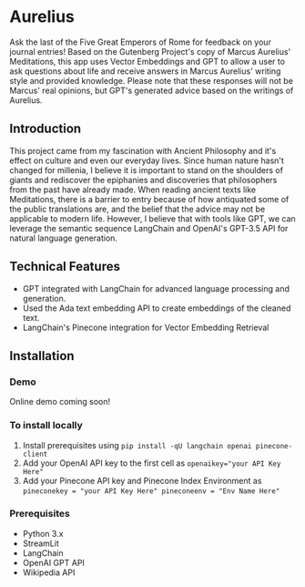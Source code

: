 # Aurelius
Ask the last of the Five Great Emperors of Rome for feedback on your journal entries! Based on the Gutenberg Project's copy of Marcus Aurelius' Meditations, this app uses Vector Embeddings and GPT to allow a user to ask questions about life and receive answers in Marcus Aurelius' writing style and provided knowledge. Please note that these responses will not be Marcus' real opinions, but GPT's generated advice based on the writings of Aurelius.

## Introduction
This project came from my fascination with Ancient Philosophy and it's effect on culture and even our everyday lives. Since human nature hasn't changed for millenia, I believe it is important to stand on the shoulders of giants and rediscover the epiphanies and discoveries that philosophers from the past have already made. When reading ancient texts like Meditations, there is a barrier to entry because of how antiquated some of the public translations are, and the belief that the advice may not be applicable to modern life. However, I believe that with tools like GPT, we can leverage the semantic sequence 
LangChain and OpenAI's GPT-3.5 API for natural language generation.

## Technical Features
- GPT integrated with LangChain for advanced language processing and generation.
- Used the Ada text embedding API to create embeddings of the cleaned text.
- LangChain's Pinecone integration for Vector Embedding Retrieval

## Installation
### Demo
Online demo coming soon!

### To install locally
1. Install prerequisites using ```pip install -qU langchain openai pinecone-client```
2. Add your OpenAI API key to the first cell as ```openaikey="your API Key Here"```
3. Add your Pinecone API key and Pinecone Index Environment as ```pineconekey = "your API Key Here"
pineconeenv = "Env Name Here"```

### Prerequisites
- Python 3.x
- StreamLit
- LangChain
- OpenAI GPT API
- Wikipedia API
